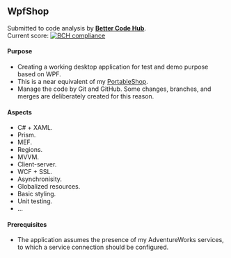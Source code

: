 ## WpfShop

Submitted to code analysis by **[Better Code Hub](https://bettercodehub.com)**.  
Current score: [![BCH compliance](https://bettercodehub.com/edge/badge/a-einstein/WpfShop)](https://bettercodehub.com)  

#### Purpose
* Creating a working desktop application for test and demo purpose based on WPF.
* This is a near equivalent of my [PortableShop](https://github.com/a-einstein/PortableShop).
* Manage the code by Git and GitHub. Some changes, branches, and merges are deliberately created for this reason.

#### Aspects
* C# + XAML.
* Prism.
* MEF.
* Regions.
* MVVM.
* Client-server.
* WCF + SSL.
* Asynchronisity.
* Globalized resources.
* Basic styling.
* Unit testing.
* ...

#### Prerequisites
* The application assumes the presence of my AdventureWorks services, to which a service connection should be configured.